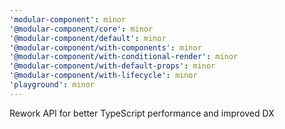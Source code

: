 ```yaml
---
'modular-component': minor
'@modular-component/core': minor
'@modular-component/default': minor
'@modular-component/with-components': minor
'@modular-component/with-conditional-render': minor
'@modular-component/with-default-props': minor
'@modular-component/with-lifecycle': minor
'playground': minor
---
```


Rework API for better TypeScript performance and improved DX
